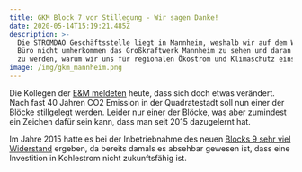 ```yaml
---
title: GKM Block 7 vor Stillegung - Wir sagen Danke!
date: 2020-05-14T15:19:21.485Z
description: >-
  Die STROMDAO Geschäftsstelle liegt in Mannheim, weshalb wir auf dem Weg ins
  Büro nicht umherkommen das Großkraftwerk Mannheim zu sehen und daran erinnert
  zu werden, warum wir uns für regionalen Ökostrom und Klimaschutz einsetzen. 
image: /img/gkm_mannheim.png
---
```

Die Kollegen der [E&M meldeten](https://www.energie-und-management.de/nachrichten/detail/gkm-zeigt-block-7-zur-stilllegung-an-136883) heute, dass sich doch etwas verändert. Nach fast 40 Jahren CO2 Emission in der Quadratestadt soll nun einer der Blöcke stillgelegt werden. Leider nur einer der Blöcke, was aber zumindest ein Zeichen dafür sein kann, dass man seit 2015 dazugelernt hat.

Im Jahre 2015 hatte es bei der Inbetriebnahme des neuen [Blocks 9 sehr viel Widerstand](https://www.bund-rhein-neckar-odenwald.de/service/meldungen/detail/news/klotz-am-bein-der-energiewende/) ergeben, da bereits damals es absehbar gewesen ist, dass eine Investition in Kohlestrom nicht zukunftsfähig ist.
